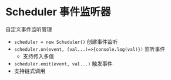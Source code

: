 # Scheduler 事件监听器

自定义事件监听管理

* `scheduler = new Scheduler()` 创建事件监听
* `scheduler.on(event, (val...)=>{console.log(val)})` 监听事件
  * 支持传入多值
* `scheduler.emit(event, val...)` 触发事件
* 支持链式调用
